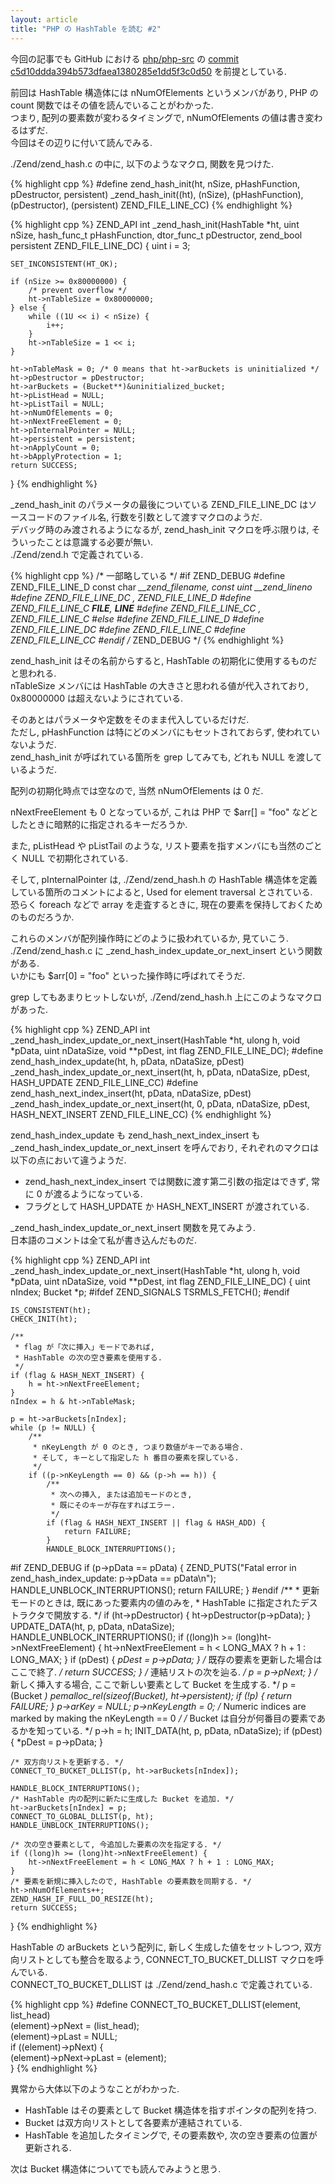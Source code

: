 ```yaml
---
layout: article
title: "PHP の HashTable を読む #2"
---
```

今回の記事でも GitHub における [php/php-src](https://github.com/php/php-src) の [commit c5d10ddda394b573dfaea1380285e1dd5f3c0d50](https://github.com/php/php-src/tree/c5d10ddda394b573dfaea1380285e1dd5f3c0d50) を前提としている.

前回は HashTable 構造体には nNumOfElements というメンバがあり, PHP の count 関数ではその値を読んでいることがわかった.  
つまり, 配列の要素数が変わるタイミングで, nNumOfElements の値は書き変わるはずだ.  
今回はその辺りに付いて読んでみる.

./Zend/zend_hash.c の中に, 以下のようなマクロ, 関数を見つけた.

{% highlight cpp %}
#define zend_hash_init(ht, nSize, pHashFunction, pDestructor, persistent)           _zend_hash_init((ht), (nSize), (pHashFunction), (pDestructor), (persistent) ZEND_FILE_LINE_CC)
{% endhighlight %}

{% highlight cpp %}
ZEND_API int _zend_hash_init(HashTable *ht, uint nSize, hash_func_t pHashFunction, dtor_func_t pDestructor, zend_bool persistent ZEND_FILE_LINE_DC)
{
    uint i = 3;

    SET_INCONSISTENT(HT_OK);

    if (nSize >= 0x80000000) {
        /* prevent overflow */
        ht->nTableSize = 0x80000000;
    } else {
        while ((1U << i) < nSize) {
            i++;
        }
        ht->nTableSize = 1 << i;
    }

    ht->nTableMask = 0; /* 0 means that ht->arBuckets is uninitialized */
    ht->pDestructor = pDestructor;
    ht->arBuckets = (Bucket**)&uninitialized_bucket;
    ht->pListHead = NULL;
    ht->pListTail = NULL;
    ht->nNumOfElements = 0;
    ht->nNextFreeElement = 0;
    ht->pInternalPointer = NULL;
    ht->persistent = persistent;
    ht->nApplyCount = 0;
    ht->bApplyProtection = 1;
    return SUCCESS;
}
{% endhighlight %}

_zend_hash_init のパラメータの最後についている ZEND_FILE_LINE_DC はソースコードのファイル名, 行数を引数として渡すマクロのようだ.  
デバッグ時のみ渡されるようになるが, zend_hash_init マクロを呼ぶ限りは, そういったことは意識する必要が無い.  
./Zend/zend.h で定義されている.

{% highlight cpp %}
/* 一部略している */
#if ZEND_DEBUG
#define ZEND_FILE_LINE_D        const char *__zend_filename, const uint __zend_lineno
#define ZEND_FILE_LINE_DC       , ZEND_FILE_LINE_D
#define ZEND_FILE_LINE_C        __FILE__, __LINE__
#define ZEND_FILE_LINE_CC       , ZEND_FILE_LINE_C
#else
#define ZEND_FILE_LINE_D
#define ZEND_FILE_LINE_DC
#define ZEND_FILE_LINE_C
#define ZEND_FILE_LINE_CC
#endif  /* ZEND_DEBUG */
{% endhighlight %}

zend_hash_init はその名前からすると, HashTable の初期化に使用するものだと思われる.  
nTableSize メンバには HashTable の大きさと思われる値が代入されており, 0x80000000 は超えないようにされている.

そのあとはパラメータや定数をそのまま代入しているだけだ.  
ただし, pHashFunction は特にどのメンバにもセットされておらず, 使われていないようだ.  
zend_hash_init が呼ばれている箇所を grep してみても, どれも NULL を渡しているようだ.

配列の初期化時点では空なので, 当然 nNumOfElements は 0 だ.

nNextFreeElement も 0 となっているが, これは PHP で $arr\[\] = "foo" などとしたときに暗黙的に指定されるキーだろうか.

また, pListHead や pListTail のような, リスト要素を指すメンバにも当然のごとく NULL で初期化されている.

そして, pInternalPointer は, ./Zend/zend_hash.h の HashTable 構造体を定義している箇所のコメントによると, Used for element traversal とされている.  
恐らく foreach などで array を走査するときに, 現在の要素を保持しておくためのものだろうか.

これらのメンバが配列操作時にどのように扱われているか, 見ていこう.  
./Zend/zend_hash.c に _zend_hash_index_update_or_next_insert という関数がある.  
いかにも $arr\[0\] = "foo" といった操作時に呼ばれてそうだ.

grep してもあまりヒットしないが, ./Zend/zend_hash.h 上にこのようなマクロがあった.

{% highlight cpp %}
ZEND_API int _zend_hash_index_update_or_next_insert(HashTable *ht, ulong h, void *pData, uint nDataSize, void **pDest, int flag ZEND_FILE_LINE_DC);
#define zend_hash_index_update(ht, h, pData, nDataSize, pDest) \
    _zend_hash_index_update_or_next_insert(ht, h, pData, nDataSize, pDest, HASH_UPDATE ZEND_FILE_LINE_CC)
#define zend_hash_next_index_insert(ht, pData, nDataSize, pDest) \
    _zend_hash_index_update_or_next_insert(ht, 0, pData, nDataSize, pDest, HASH_NEXT_INSERT ZEND_FILE_LINE_CC)
{% endhighlight %}

zend_hash_index_update も zend_hash_next_index_insert も _zend_hash_index_update_or_next_insert を呼んでおり, それぞれのマクロは以下の点において違うようだ.

- zend_hash_next_index_insert では関数に渡す第二引数の指定はできず, 常に 0 が渡るようになっている.
- フラグとして HASH_UPDATE か HASH_NEXT_INSERT が渡されている.

_zend_hash_index_update_or_next_insert 関数を見てみよう.  
日本語のコメントは全て私が書き込んだものだ.

{% highlight cpp %}
ZEND_API int _zend_hash_index_update_or_next_insert(HashTable *ht, ulong h, void *pData, uint nDataSize, void **pDest, int flag ZEND_FILE_LINE_DC)
{
    uint nIndex;
    Bucket *p;
#ifdef ZEND_SIGNALS
    TSRMLS_FETCH();
#endif

    IS_CONSISTENT(ht);
    CHECK_INIT(ht);

    /**
     * flag が「次に挿入」モードであれば,
     * HashTable の次の空き要素を使用する.
     */
    if (flag & HASH_NEXT_INSERT) {
        h = ht->nNextFreeElement;
    }
    nIndex = h & ht->nTableMask;

    p = ht->arBuckets[nIndex];
    while (p != NULL) {
        /**
         * nKeyLength が 0 のとき, つまり数値がキーである場合.
         * そして, キーとして指定した h 番目の要素を探している.
         */
        if ((p->nKeyLength == 0) && (p->h == h)) {
            /**
             * 次への挿入, または追加モードのとき,
             * 既にそのキーが存在すればエラー.
             */
            if (flag & HASH_NEXT_INSERT || flag & HASH_ADD) {
                return FAILURE;
            }
            HANDLE_BLOCK_INTERRUPTIONS();
#if ZEND_DEBUG
            if (p->pData == pData) {
                ZEND_PUTS("Fatal error in zend_hash_index_update: p->pData == pData\n");
                HANDLE_UNBLOCK_INTERRUPTIONS();
                return FAILURE;
            }
#endif
            /**
             * 更新モードのときは, 既にあった要素内の値のみを,
             * HashTable に指定されたデストラクタで開放する.
             */
            if (ht->pDestructor) {
                ht->pDestructor(p->pData);
            }
            UPDATE_DATA(ht, p, pData, nDataSize);
            HANDLE_UNBLOCK_INTERRUPTIONS();
            if ((long)h >= (long)ht->nNextFreeElement) {
                ht->nNextFreeElement = h < LONG_MAX ? h + 1 : LONG_MAX;
            }
            if (pDest) {
                *pDest = p->pData;
            }
            /* 既存の要素を更新した場合はここで終了. */
            return SUCCESS;
        }
        /* 連結リストの次を辿る. */
        p = p->pNext;
    }
    /* 新しく挿入する場合, ここで新しい要素として Bucket を生成する. */
    p = (Bucket *) pemalloc_rel(sizeof(Bucket), ht->persistent);
    if (!p) {
        return FAILURE;
    }
    p->arKey = NULL;
    p->nKeyLength = 0; /* Numeric indices are marked by making the nKeyLength == 0 */
    /* Bucket は自分が何番目の要素であるかを知っている. */
    p->h = h;
    INIT_DATA(ht, p, pData, nDataSize);
    if (pDest) {
        *pDest = p->pData;
    }

    /* 双方向リストを更新する. */
    CONNECT_TO_BUCKET_DLLIST(p, ht->arBuckets[nIndex]);

    HANDLE_BLOCK_INTERRUPTIONS();
    /* HashTable 内の配列に新たに生成した Bucket を追加. */
    ht->arBuckets[nIndex] = p;
    CONNECT_TO_GLOBAL_DLLIST(p, ht);
    HANDLE_UNBLOCK_INTERRUPTIONS();

    /* 次の空き要素として, 今追加した要素の次を指定する. */
    if ((long)h >= (long)ht->nNextFreeElement) {
        ht->nNextFreeElement = h < LONG_MAX ? h + 1 : LONG_MAX;
    }
    /* 要素を新規に挿入したので, HashTable の要素数を同期する. */
    ht->nNumOfElements++;
    ZEND_HASH_IF_FULL_DO_RESIZE(ht);
    return SUCCESS;
}
{% endhighlight %}

HashTable の arBuckets という配列に, 新しく生成した値をセットしつつ, 双方向リストとしても整合を取るよう, CONNECT_TO_BUCKET_DLLIST マクロを呼んでいる.  
CONNECT_TO_BUCKET_DLLIST は ./Zend/zend_hash.c で定義されている.

{% highlight cpp %}
#define CONNECT_TO_BUCKET_DLLIST(element, list_head)        \
    (element)->pNext = (list_head);                         \
    (element)->pLast = NULL;                                \
    if ((element)->pNext) {                                 \
        (element)->pNext->pLast = (element);                \
    }
{% endhighlight %}

異常から大体以下のようなことがわかった.

- HashTable はその要素として Bucket 構造体を指すポインタの配列を持つ.
- Bucket は双方向リストとして各要素が連結されている.
- HashTable を追加したタイミングで, その要素数や, 次の空き要素の位置が更新される.

次は Bucket 構造体についてでも読んでみようと思う.
